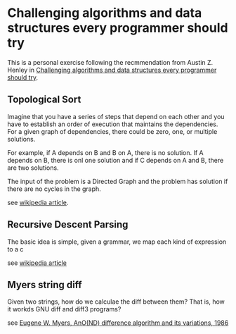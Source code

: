 # Challenging algorithms and data structures every programmer should try

This is a personal exercise following the recmmendation from Austin Z. Henley in [Challenging algorithms and data structures every programmer should try](https://austinhenley.com/blog/challengingalgorithms.html).

## Topological Sort

Imagine that you have a series of steps that depend on each other and you have to establish an order of execution that maintains the dependencies. For a given graph of dependencies, there could be zero, one, or multiple solutions.

For example, if A depends on B and B on A, there is no solution. If A depends on B, there is onl one solution and if C depends on A and B, there are two solutions.

The input of the problem is a Directed Graph and the problem has solution if there are no cycles in the graph.

see [wikipedia article](https://en.wikipedia.org/wiki/Topological_sorting).

## Recursive Descent Parsing

The basic idea is simple, given a grammar, we map each kind of expression to a c

see [wikipedia article](https://en.wikipedia.org/wiki/Recursive_descent_parser)


## Myers string diff

Given two strings, how do we calculae the diff between them? That is, how it workds GNU diff and diff3 programs?

see [Eugene W. Myers, AnO(ND) difference algorithm and its variations, 1986](https://link.springer.com/article/10.1007/BF01840446)
